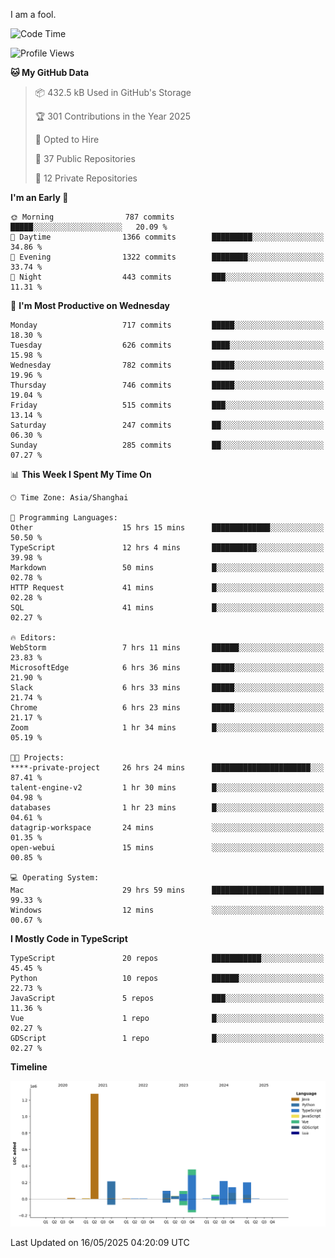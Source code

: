 I am a fool.

<!--START_SECTION:waka-->
![Code Time](http://img.shields.io/badge/Code%20Time-3%2C020%20hrs%2015%20mins-blue)

![Profile Views](http://img.shields.io/badge/Profile%20Views-0-blue)

**🐱 My GitHub Data** 

> 📦 432.5 kB Used in GitHub's Storage 
 > 
> 🏆 301 Contributions in the Year 2025
 > 
> 💼 Opted to Hire
 > 
> 📜 37 Public Repositories 
 > 
> 🔑 12 Private Repositories 
 > 
**I'm an Early 🐤** 

```text
🌞 Morning                787 commits         █████░░░░░░░░░░░░░░░░░░░░   20.09 % 
🌆 Daytime                1366 commits        █████████░░░░░░░░░░░░░░░░   34.86 % 
🌃 Evening                1322 commits        ████████░░░░░░░░░░░░░░░░░   33.74 % 
🌙 Night                  443 commits         ███░░░░░░░░░░░░░░░░░░░░░░   11.31 % 
```
📅 **I'm Most Productive on Wednesday** 

```text
Monday                   717 commits         █████░░░░░░░░░░░░░░░░░░░░   18.30 % 
Tuesday                  626 commits         ████░░░░░░░░░░░░░░░░░░░░░   15.98 % 
Wednesday                782 commits         █████░░░░░░░░░░░░░░░░░░░░   19.96 % 
Thursday                 746 commits         █████░░░░░░░░░░░░░░░░░░░░   19.04 % 
Friday                   515 commits         ███░░░░░░░░░░░░░░░░░░░░░░   13.14 % 
Saturday                 247 commits         ██░░░░░░░░░░░░░░░░░░░░░░░   06.30 % 
Sunday                   285 commits         ██░░░░░░░░░░░░░░░░░░░░░░░   07.27 % 
```


📊 **This Week I Spent My Time On** 

```text
🕑︎ Time Zone: Asia/Shanghai

💬 Programming Languages: 
Other                    15 hrs 15 mins      █████████████░░░░░░░░░░░░   50.50 % 
TypeScript               12 hrs 4 mins       ██████████░░░░░░░░░░░░░░░   39.98 % 
Markdown                 50 mins             █░░░░░░░░░░░░░░░░░░░░░░░░   02.78 % 
HTTP Request             41 mins             █░░░░░░░░░░░░░░░░░░░░░░░░   02.28 % 
SQL                      41 mins             █░░░░░░░░░░░░░░░░░░░░░░░░   02.27 % 

🔥 Editors: 
WebStorm                 7 hrs 11 mins       ██████░░░░░░░░░░░░░░░░░░░   23.83 % 
MicrosoftEdge            6 hrs 36 mins       █████░░░░░░░░░░░░░░░░░░░░   21.90 % 
Slack                    6 hrs 33 mins       █████░░░░░░░░░░░░░░░░░░░░   21.74 % 
Chrome                   6 hrs 23 mins       █████░░░░░░░░░░░░░░░░░░░░   21.17 % 
Zoom                     1 hr 34 mins        █░░░░░░░░░░░░░░░░░░░░░░░░   05.19 % 

🐱‍💻 Projects: 
****-private-project     26 hrs 24 mins      ██████████████████████░░░   87.41 % 
talent-engine-v2         1 hr 30 mins        █░░░░░░░░░░░░░░░░░░░░░░░░   04.98 % 
databases                1 hr 23 mins        █░░░░░░░░░░░░░░░░░░░░░░░░   04.61 % 
datagrip-workspace       24 mins             ░░░░░░░░░░░░░░░░░░░░░░░░░   01.35 % 
open-webui               15 mins             ░░░░░░░░░░░░░░░░░░░░░░░░░   00.85 % 

💻 Operating System: 
Mac                      29 hrs 59 mins      █████████████████████████   99.33 % 
Windows                  12 mins             ░░░░░░░░░░░░░░░░░░░░░░░░░   00.67 % 
```

**I Mostly Code in TypeScript** 

```text
TypeScript               20 repos            ███████████░░░░░░░░░░░░░░   45.45 % 
Python                   10 repos            ██████░░░░░░░░░░░░░░░░░░░   22.73 % 
JavaScript               5 repos             ███░░░░░░░░░░░░░░░░░░░░░░   11.36 % 
Vue                      1 repo              █░░░░░░░░░░░░░░░░░░░░░░░░   02.27 % 
GDScript                 1 repo              █░░░░░░░░░░░░░░░░░░░░░░░░   02.27 % 
```



**Timeline**

![Lines of Code chart](https://raw.githubusercontent.com/VeejaLiu/VeejaLiu/master/assets/bar_graph.png)


 Last Updated on 16/05/2025 04:20:09 UTC
<!--END_SECTION:waka-->
